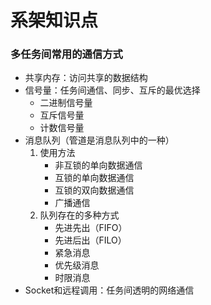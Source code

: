 # 系架知识点

### 多任务间常用的通信方式
* 共享内存：访问共享的数据结构
* 信号量：任务间通信、同步、互斥的最优选择
	- 二进制信号量
	- 互斥信号量
	- 计数信号量
* 消息队列（管道是消息队列中的一种）
	1. 使用方法
		- 非互锁的单向数据通信
		- 互锁的单向数据通信
		- 互锁的双向数据通信
		- 广播通信
	2. 队列存在的多种方式
		- 先进先出（FIFO）
		- 先进后出（FILO）
		- 紧急消息
		- 优先级消息
		- 时限消息
* Socket和远程调用：任务间透明的网络通信


